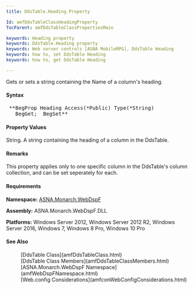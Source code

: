 ```yaml
---
title: DdsTable.Heading Property

Id: amfDdsTableClassHeadingProperty
TocParent: amfDdsTableClassPropertiesMain

keywords: Heading property
keywords: DdsTable.Heading property
keywords: Web server controls [ASNA MobileRPG], DdsTable Heading
keywords: how to, set DdsTable Heading
keywords: how to, get DdsTable Heading

---
```


Gets or sets a string containing the Name of a column's heading.

#### Syntax
<pre class="prettyprint"> **BegProp Heading Access(*Public) Type(*String)
   BegGet;  BegSet** </pre>

#### Property Values
String. A string containing the heading of a column in the DdsTable.

#### Remarks
This property applies only to one specific column in the DdsTable's column collection, and can be set seperately for each. 

#### Requirements
**Namespace:** [ASNA.Monarch.WebDspF](amfWebDspFNamespace.html)

**Assembly:** ASNA.Monarch.WebDspF.DLL

**Platforms:** Windows Server 2012, Windows Server 2012 R2, Windows Server 2016, Windows 7, Windows 8 Pro, Windows 10 Pro

#### See Also
<dl>
        <dd>[DdsTable Class](amfDdsTableClass.html)</dd>
        <dd>[DdsTable Class Members](amfDdsTableClassMembers.html)</dd>
        <dd>[ASNA.Monarch.WebDspF Namespace](amfWebDspFNamespace.html)</dd>
        <dd>[Web.config Considerations](amfconWebConfigConsiderations.html)</dd>
</dl>

